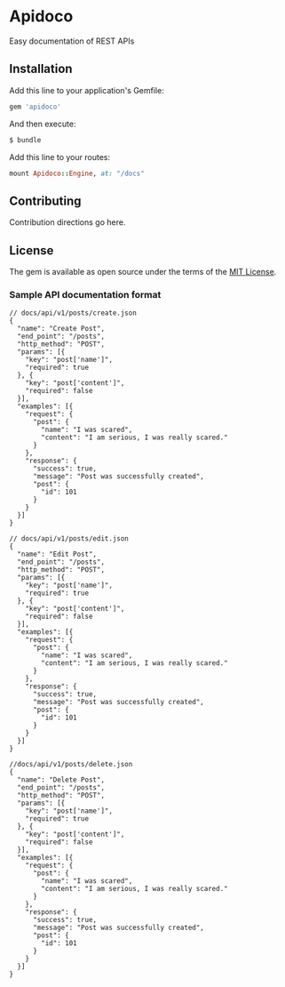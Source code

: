 # Apidoco
Easy documentation of REST APIs

## Installation
Add this line to your application's Gemfile:

```ruby
gem 'apidoco'
```

And then execute:
```bash
$ bundle
```

Add this line to your routes:

```ruby
mount Apidoco::Engine, at: "/docs"
```

## Contributing
Contribution directions go here.

## License
The gem is available as open source under the terms of the [MIT License](http://opensource.org/licenses/MIT).

### Sample API documentation format

```
// docs/api/v1/posts/create.json
{
  "name": "Create Post",
  "end_point": "/posts",
  "http_method": "POST",
  "params": [{
    "key": "post['name']",
    "required": true
  }, {
    "key": "post['content']",
    "required": false
  }],
  "examples": [{
    "request": {
      "post": {
        "name": "I was scared",
        "content": "I am serious, I was really scared."
      }
    },
    "response": {
      "success": true,
      "message": "Post was successfully created",
      "post": {
        "id": 101
      }
    }
  }]
}

// docs/api/v1/posts/edit.json
{
  "name": "Edit Post",
  "end_point": "/posts",
  "http_method": "POST",
  "params": [{
    "key": "post['name']",
    "required": true
  }, {
    "key": "post['content']",
    "required": false
  }],
  "examples": [{
    "request": {
      "post": {
        "name": "I was scared",
        "content": "I am serious, I was really scared."
      }
    },
    "response": {
      "success": true,
      "message": "Post was successfully created",
      "post": {
        "id": 101
      }
    }
  }]
}

//docs/api/v1/posts/delete.json
{
  "name": "Delete Post",
  "end_point": "/posts",
  "http_method": "POST",
  "params": [{
    "key": "post['name']",
    "required": true
  }, {
    "key": "post['content']",
    "required": false
  }],
  "examples": [{
    "request": {
      "post": {
        "name": "I was scared",
        "content": "I am serious, I was really scared."
      }
    },
    "response": {
      "success": true,
      "message": "Post was successfully created",
      "post": {
        "id": 101
      }
    }
  }]
}
```
